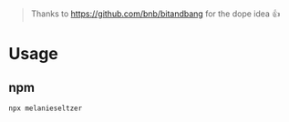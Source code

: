 > Thanks to https://github.com/bnb/bitandbang for the dope idea 👍

# Usage

## npm

```
npx melanieseltzer
```
